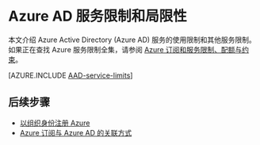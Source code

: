 <properties
    pageTitle="Azure Active Directory 服务限制和局限性"
    description="Azure Active Directory 服务的使用限制和其他服务限制。"
    services="active-directory"
    documentationcenter=""
    author="curtand"
    manager="femila"
    editor="" />  

<tags
    ms.assetid="e4166a30-eb45-43b8-a466-6254b664fd1a"
    ms.service="active-directory"
    ms.devlang="na"
    ms.topic="article"
    ms.tgt_pltfrm="na"
    ms.workload="identity"
    ms.date="11/09/2016"
    ms.author="curtand"
    wacn.date="12/12/2016"/>  



# Azure AD 服务限制和局限性
本文介绍 Azure Active Directory (Azure AD) 服务的使用限制和其他服务限制。如果正在查找 Azure 服务限制全集，请参阅 [Azure 订阅和服务限制、配额与约束](/documentation/articles/azure-subscription-service-limits/)。

[AZURE.INCLUDE [AAD-service-limits](../../includes/active-directory-service-limits-include.md)]

## 后续步骤
- [以组织身份注册 Azure](/documentation/articles/sign-up-organization/)
- [Azure 订阅与 Azure AD 的关联方式](/documentation/articles/active-directory-how-subscriptions-associated-directory/)

<!---HONumber=Mooncake_1205_2016-->
